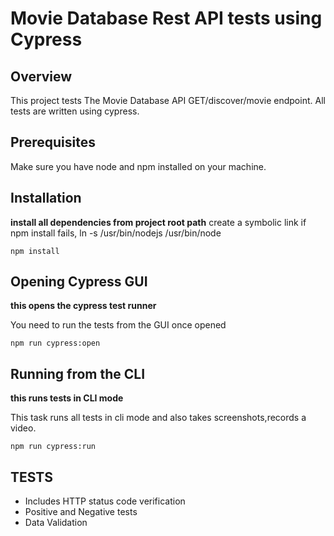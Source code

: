 # Movie Database Rest API tests using Cypress

## Overview
This project tests The Movie Database API  GET/discover/movie endpoint. All tests are written using cypress. 

## Prerequisites
Make sure you have node and npm installed on your machine.


## Installation
**install all dependencies from project root path**
create a symbolic link if npm install fails, ln -s /usr/bin/nodejs /usr/bin/node

```
npm install
```

## Opening Cypress GUI
**this opens the cypress test runner**

You need to run the tests from the GUI once opened
```
npm run cypress:open
```


## Running from the CLI
**this runs tests in CLI mode**

This task runs all tests in cli mode and also takes screenshots,records a video.

```
npm run cypress:run
```


## TESTS
- Includes HTTP status code verification
- Positive and Negative tests
- Data Validation


